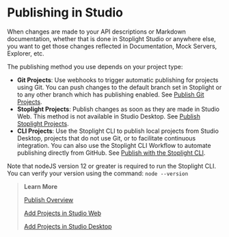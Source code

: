# Publishing in Studio

When changes are made to your API descriptions or Markdown documentation, whether that is done in Stoplight Studio or anywhere else, you want to get those changes reflected in Documentation, Mock Servers, Explorer, etc.

The publishing method you use depends on your project type:

* **Git Projects**: Use webhooks to trigger automatic publishing for projects using Git. You can push changes to the default branch set in Stoplight or to any other branch which has publishing enabled. See [Publish Git Projects](https://meta.stoplight.io/docs/platform/ZG9jOjM0MjE2NTA5-git-projects).
* **Stoplight Projects**: Publish changes as soon as they are made in Studio Web. This method is not available in Studio Desktop. See [Publish Stoplight Projects](https://meta.stoplight.io/docs/platform/ZG9jOjM0MjIzMjI0-stoplight-projects).
* **CLI Projects**: Use the Stoplight CLI to publish local projects from Studio Desktop, projects that do not use Git, or to facilitate continuous integration. You can also use the Stoplight CLI Workflow to automate publishing directly from GitHub. See [Publish with the Stoplight CLI](https://meta.stoplight.io/docs/platform/ZG9jOjQ1NTQxMw-stoplight-cli).

Note that nodeJS version 12 or greater is required to run the Stoplight CLI. You can verify your version using the command: `node --version`

> **Learn More**
> 
> [Publish Overview](https://meta.stoplight.io/docs/platform/ZG9jOjQ1NTQxNA-publishing)
> 
> [Add Projects in Studio Web](https://meta.stoplight.io/docs/platform/ZG9jOjE4ODEyMw-add-projects)
> 
>[Add Projects in Studio Desktop](../Basics/01-working-with-projects.md)


